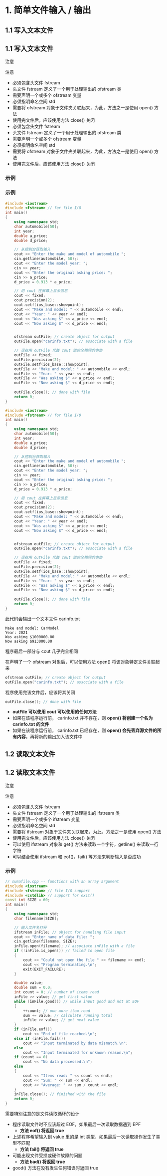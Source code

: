 # 1. 简单文件输入 / 输出

## 1.1 写入文本文件

## 1.1 写入文本文件

注意

注意

* 必须包含头文件 fstream
* 头文件 fstream 定义了一个用于处理输出的 ofstream 类
* 需要声明一个或多个 ofstream 变量
* 必须指明命名空间 std
* 需要将 ofstream 对象于文件夹关联起来，为此，方法之一是使用 open\(\) 方法
* 使用完文件后，应该使用方法 close\(\) 关闭
* 必须包含头文件 fstream
* 头文件 fstream 定义了一个用于处理输出的 ofstream 类
* 需要声明一个或多个 ofstream 变量
* 必须指明命名空间 std
* 需要将 ofstream 对象于文件夹关联起来，为此，方法之一是使用 open\(\) 方法
* 使用完文件后，应该使用方法 close\(\) 关闭

### 示例

### 示例

```cpp
#include <iostream>
#include <fstream> // for file I/O
int main()
{
    using namespace std;
    char automobile[50];
    int year;
    double a_price;
    double d_price;

    // 从控制台获取输入
    cout << "Enter the make and model of automobile ";
    cin.getline(automobile, 50);:
    cout << "Enter the model year: ";
    cin >> year;
    cout << "Enter the original asking price: ";
    cin >> a_price;
    d_price = 0.913 * a_price;

    // 用 cout 在屏幕上显示信息
    cout << fixed;
    cout.precision(2);
    cout.setf(ios_base::showpoint);
    cout << "Make and model: " << automobile << endl;
    cout << "Year: " << year << endl;
    cout << "Was asking $" << a_price << endl;
    cout << "Now asking $" << d_price << endl;


    ofstream outFile; // create object for output
    outFile.open("carinfo.txt"); // associate with a file

    // 现在用 outFile 代替 cout 做完全相同的事情
    outFile << fixed;
    outFile.precision(2);
    outFile.setf(ios_base::showpoint);
    outFile << "Make and model: " << automobile << endl;
    outFile << "Year: " << year << endl;
    outFile << "Was asking $" << a_price << endl;
    outFile << "Now asking $" << d_price << endl;
    
    outFile.close(); // done with file
    return 0;
}
```

```cpp
#include <iostream>
#include <fstream> // for file I/O
int main()
{
    using namespace std;
    char automobile[50];
    int year;
    double a_price;
    double d_price;

    // 从控制台获取输入
    cout << "Enter the make and model of automobile ";
    cin.getline(automobile, 50);:
    cout << "Enter the model year: ";
    cin >> year;
    cout << "Enter the original asking price: ";
    cin >> a_price;
    d_price = 0.913 * a_price;

    // 用 cout 在屏幕上显示信息
    cout << fixed;
    cout.precision(2);
    cout.setf(ios_base::showpoint);
    cout << "Make and model: " << automobile << endl;
    cout << "Year: " << year << endl;
    cout << "Was asking $" << a_price << endl;
    cout << "Now asking $" << d_price << endl;


    ofstream outFile; // create object for output
    outFile.open("carinfo.txt"); // associate with a file

    // 现在用 outFile 代替 cout 做完全相同的事情
    outFile << fixed;
    outFile.precision(2);
    outFile.setf(ios_base::showpoint);
    outFile << "Make and model: " << automobile << endl;
    outFile << "Year: " << year << endl;
    outFile << "Was asking $" << a_price << endl;
    outFile << "Now asking $" << d_price << endl;
    
    outFile.close(); // done with file
    return 0;
}
```

此代码会输出一个文本文件 carinfo.txt

```aspnet
Make and model: CarModel
Year: 2021
Was asking $1000000.00
Now asking $913000.00
```

程序最后一部分与 cout 几乎完全相同

在声明了一个 ofstream 对象后，可以使用方法 open\(\) 将该对象特定文件关联起来

```cpp
ofstream outFile; // create object for output
outFile.open("carinfo.txt"); // associate with a file
```

程序使用完该文件后，应该将其关闭

```cpp
outFile.close(); // done with file
```

* **outFile 可以使用 cout 可以使用的任何方法**
* 如果在该程序运行前， carinfo.txt 并不存在，则 **open\(\) 将创建一个名为 carinfo.txt 的文件**
* 如果在该程序运行前， carinfo.txt 已经存在，则 **open\(\) 会先丢弃源文件的所有内容**，再将新的输出加入该文件中

## 1.2 读取文本文件

## 1.2 读取文本文件

注意

注意

* 必须包含头文件 fstream
* 头文件 fstream 定义了一个用于处理输出的 ifstream 类
* 需要声明一个或多个 ifstream 变量
* 必须指明命名空间 std
* 需要将 ifstream 对象于文件夹关联起来，为此，方法之一是使用 open\(\) 方法
* 使用完文件后，应该使用方法 close\(\) 关闭
* 可以使用 ifstream 对象和 get\(\) 方法来读取一个字符，getline\(\) 来读取一行字符
* 可以结合使用 ifstream 和 eof\(\)，fail\(\) 等方法来判断输入是否成功

### 示例

```cpp
// sumafile.cpp -- functions with an array argument
#include <iostream>
#include <fstream> // file I/O support
#include <cstdlib> // support for exit()
const int SIZE = 60;
int main()
{
    using namespace std;
    char filename[SIZE];

    // 输入文件名打开
    ifstream inFile; // object for handling file input
    cout << "Enter name of data file: ";
    cin.getline(filename, SIZE);
    inFile.open(filename); // associate inFile with a file
    if (!inFile.is_open()) // failed to open file
    {
        cout << "Could not open the file " << filename << endl;
        cout << "Program terminating.\n";
        exit(EXIT_FAILURE);
    }

    double value;
    double sum = 0.0;
    int count = 0; // number of items read
    inFile >> value; // get first value
    while (inFile.good()) // while input good and not at EOF
    {
        ++count; // one more item read
        sum += value; // calculate running total
        inFile >> value; // get next value
    }
    if (inFile.eof())
        cout << "End of file reached.\n";
    else if (inFile.fail())
        cout << "Input terminated by data mismatch.\n";
    else
        cout << "Input terminated for unknown reason.\n";
    if (count == 0)
        cout << "No data processed.\n";
    else
    {
        cout << "Items read: " << count << endl;
        cout << "Sum: " << sum << endl;
        cout << "Average: " << sum / count << endl;
    }
    inFile.close(); // finished with the file
    return 0;
}
```

需要特别注意的是文件读取循环的设计

* 程序读取文件时不应该超过 EOF，如果最后一次读取数据遇到 EPF
  * **方法 eof\(\) 将返回 true**
* 上述程序希望输入到 value 里的是 int 类型，如果最后一次读取操作发生了类型不匹配
  * **方法 fail\(\) 将返回 true**
* 可能出现文件受损或硬件故障的问题
  * **方法 bad\(\) 将返回 true**
* good\(\) 方法在没有发生任何错误时返回 true





